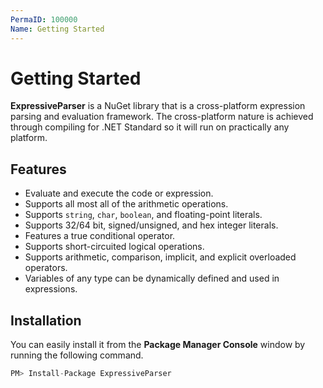 ```yaml
---
PermaID: 100000
Name: Getting Started
---
```


# Getting Started

**ExpressiveParser** is a NuGet library that is a cross-platform expression parsing and evaluation framework. The cross-platform nature is achieved through compiling for .NET Standard so it will run on practically any platform.

## Features

 - Evaluate and execute the code or expression.
 - Supports all most all of the arithmetic operations.
 - Supports `string`, `char`, `boolean`, and floating-point literals.
 - Supports 32/64 bit, signed/unsigned, and hex integer literals.
 - Features a true conditional operator.
 - Supports short-circuited logical operations.
 - Supports arithmetic, comparison, implicit, and explicit overloaded operators.
 - Variables of any type can be dynamically defined and used in expressions.

## Installation

You can easily install it from the **Package Manager Console** window by running the following command.

```csharp
PM> Install-Package ExpressiveParser
```

